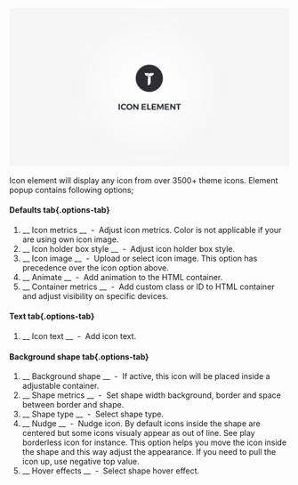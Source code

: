 <div class="thz-doc-image max">
<a class="thz-lightbox mfp-iframe" href="https://www.youtube.com/watch?v=rol8ujQNNNQ" data-mfp-title="Creatus WordPress Theme Icon Element" data-modal-size="large">
	<img src="../../docs-media/splash-icon-element.jpg" alt="Creatus WordPress Theme Icon Element" />
</a>
</div>

Icon element will display any icon from over 3500+ theme icons. Element popup contains following options;

#### Defaults tab{.options-tab}
1. __ Icon metrics __ &nbsp;-&nbsp; Adjust icon metrics. Color is not applicable if your are using own icon image.
1. __ Icon holder  box style __ &nbsp;-&nbsp; Adjust icon holder box style.
1. __ Icon image __ &nbsp;-&nbsp; Upload or select icon image. This option has precedence over the icon option above.
1. __ Animate __ &nbsp;-&nbsp; Add animation to the HTML container.
1. __ Container metrics __ &nbsp;-&nbsp; Add custom class or ID to HTML container and adjust visibility on specific devices.

#### Text tab{.options-tab}
1. __ Icon text __ &nbsp;-&nbsp; Add icon text.

#### Background shape tab{.options-tab}
1. __ Background shape __ &nbsp;-&nbsp; If active, this icon will be placed inside a adjustable container.
1. __ Shape metrics __ &nbsp;-&nbsp; Set shape width background, border and space between border and shape.
1. __ Shape type __ &nbsp;-&nbsp; Select shape type.
1. __ Nudge __ &nbsp;-&nbsp; Nudge icon. By default icons inside the shape are centered but some icons visualy appear as out of line. See play borderless icon for instance. This option helps you move the icon inside the shape and this way adjust the appearance. If you need to pull the icon up, use negative top value.
1. __ Hover effects __ &nbsp;-&nbsp; Select shape hover effect.